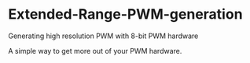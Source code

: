 # Extended-Range-PWM-generation
Generating high resolution PWM with 8-bit PWM hardware

A simple way to get more out of your PWM hardware.
